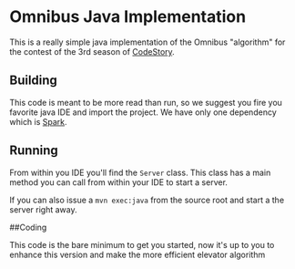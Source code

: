 # Omnibus Java Implementation

This is a really simple java implementation of the Omnibus "algorithm" for the contest of the 3rd season of [CodeStory](code-story.net).

## Building
This code is meant to be more read than run, so we suggest you fire you favorite java IDE and import the project.
We have only one dependency which is [Spark](http://www.sparkjava.com/).

## Running

From within you IDE you'll find the `Server` class. This class has a main method you can call from within your IDE to start a server.

If you can also issue a `mvn exec:java` from the source root and start a the server right away.

##Coding

This code is the bare minimum to get you started, now it's up to you to enhance this version and make the more efficient elevator algorithm